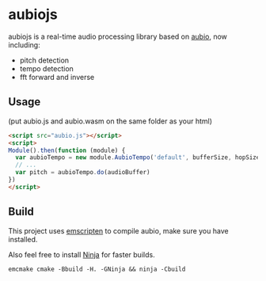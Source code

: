 # aubiojs
aubiojs is a real-time audio processing library based on [aubio](https://github.com/aubio/aubio), now including:
- pitch detection
- tempo detection
- fft forward and inverse

## Usage
(put aubio.js and aubio.wasm on the same folder as your html)
```html
<script src="aubio.js"></script>
<script>
Module().then(function (module) {
  var aubioTempo = new module.AubioTempo('default', bufferSize, hopSize, sampleRate)
  // ...
  var pitch = aubioTempo.do(audioBuffer)
})
</script>
```

## Build
This project uses [emscripten](https://github.com/kripken/emscripten) to compile aubio, make sure you have installed.

Also feel free to install [Ninja](https://ninja-build.org) for faster builds.

```
emcmake cmake -Bbuild -H. -GNinja && ninja -Cbuild
```
